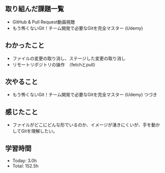 ## 取り組んだ課題一覧
- GitHub & Pull Request動画視聴
- もう怖くないGit！チーム開発で必要なGitを完全マスター (Udemy)
## わかったこと
- ファイルの変更の取り消し、ステージした変更の取り消し
- リモートリポジトリの操作　（fetchとpull）
## 次やること
- もう怖くないGit！チーム開発で必要なGitを完全マスター (Udemy) つづき
## 感じたこと
- ファイルがどこにどんな形でいるのか、イメージが湧きにくいが、手を動かしてGitを理解したい。
## 学習時間
- Today: 3.0h
- Total: 152.5h
